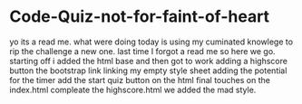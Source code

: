 # Code-Quiz-not-for-faint-of-heart
yo its a read me. what were doing today is using my cuminated knowlege to rip the challenge a new one. last time I forgot a read me so here we go.
starting off i added the html base and then got to work adding a highscore button the bootstrap link linking my empty style sheet adding the potential for the timer 
add the start quiz button on the html
final touches on the index.html
compleate the highscore.html
we added the mad style. 
